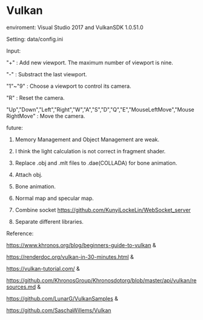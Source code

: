 # Vulkan

enviroment: Visual Studio 2017 and VulkanSDK 1.0.51.0


Setting: data/config.ini


Input:

  "+" : Add new viewport. The maximum number of viewport is nine.

  "-" : Substract the last viewport.

  "1"~"9" : Choose a viewport to control its camera.

  "R" : Reset the camera.

  "Up","Down","Left","Right","W","A","S","D","Q","E","MouseLeftMove","MouseRightMove" : Move the camera.


future:
  1. Memory Management and Object Management are weak.
  
  2. I think the light calculation is not correct in fragment shader.
  
  3. Replace .obj and .mlt files to .dae(COLLADA) for bone animation.
  
  4. Attach obj.
  
  5. Bone animation.
  
  6. Normal map and specular map.
  
  7. Combine socket https://github.com/KunyiLockeLin/WebSocket_server
  
  8. Separate different libraries.
  
 
Reference:

https://www.khronos.org/blog/beginners-guide-to-vulkan &

https://renderdoc.org/vulkan-in-30-minutes.html &

https://vulkan-tutorial.com/ &

https://github.com/KhronosGroup/Khronosdotorg/blob/master/api/vulkan/resources.md &

https://github.com/LunarG/VulkanSamples &

https://github.com/SaschaWillems/Vulkan
